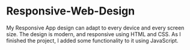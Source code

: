# Responsive-Web-Design
My Responsive App design can adapt to every device and every screen size. The design is modern, and responsive using HTML and CSS. As I finished the project, I added some functionality to it using JavaScript.
